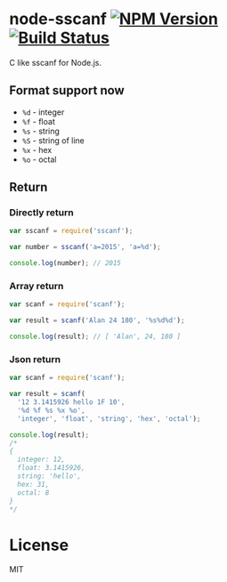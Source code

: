 # node-sscanf [![NPM Version](https://badge.fury.io/js/sscanf.svg)](http://badge.fury.io/js/sscanf) [![Build Status](https://travis-ci.org/Lellansin/node-sscanf.png?branch=master)](https://travis-ci.org/Lellansin/node-sscanf)

C like sscanf for Node.js.

## Format support now

* `%d` - integer
* `%f` - float
* `%s` - string
* `%S` - string of line
* `%x` - hex
* `%o` - octal


## Return

### Directly return

```javascript
var sscanf = require('sscanf');

var number = sscanf('a=2015', 'a=%d');

console.log(number); // 2015
```

### Array return

```javascript
var scanf = require('scanf');

var result = scanf('Alan 24 180', '%s%d%d');

console.log(result); // [ 'Alan', 24, 180 ]
```

### Json return

```javascript
var scanf = require('scanf');

var result = scanf(
  '12 3.1415926 hello 1F 10',
  '%d %f %s %x %o',
  'integer', 'float', 'string', 'hex', 'octal');

console.log(result);
/*  
{ 
  integer: 12,
  float: 3.1415926,
  string: 'hello',
  hex: 31,
  octal: 8 
}
*/
```

# License

  MIT
